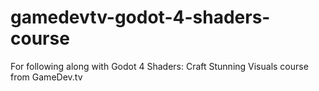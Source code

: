 # gamedevtv-godot-4-shaders-course
For following along with Godot 4 Shaders: Craft Stunning Visuals course from GameDev.tv
